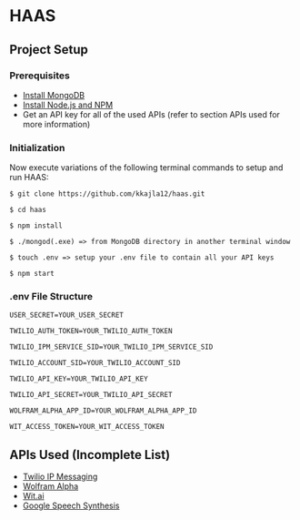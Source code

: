 # HAAS


## Project Setup
### Prerequisites
* [Install MongoDB](https://docs.mongodb.org/manual/installation/)
* [Install Node.js and NPM](https://nodejs.org/en/download/)
* Get an API key for all of the used APIs (refer to section APIs used for more information)

### Initialization
Now execute variations of the following terminal commands to setup and run HAAS:  
```
$ git clone https://github.com/kkajla12/haas.git
```  
```
$ cd haas
```  
```
$ npm install
```  
```
$ ./mongod(.exe) => from MongoDB directory in another terminal window
```  
```
$ touch .env => setup your .env file to contain all your API keys
```  
```
$ npm start
```  

### .env File Structure
```
USER_SECRET=YOUR_USER_SECRET
```  
```
TWILIO_AUTH_TOKEN=YOUR_TWILIO_AUTH_TOKEN
```  
```
TWILIO_IPM_SERVICE_SID=YOUR_TWILIO_IPM_SERVICE_SID
```  
```
TWILIO_ACCOUNT_SID=YOUR_TWILIO_ACCOUNT_SID
```  
```
TWILIO_API_KEY=YOUR_TWILIO_API_KEY
```  
```
TWILIO_API_SECRET=YOUR_TWILIO_API_SECRET
```  
```
WOLFRAM_ALPHA_APP_ID=YOUR_WOLFRAM_ALPHA_APP_ID
```  
```
WIT_ACCESS_TOKEN=YOUR_WIT_ACCESS_TOKEN
```  


## APIs Used (Incomplete List)
* [Twilio IP Messaging](https://www.twilio.com/ip-messaging)
* [Wolfram Alpha](http://products.wolframalpha.com/api/)
* [Wit.ai](wit.ai)
* [Google Speech Synthesis](https://dvcs.w3.org/hg/speech-api/raw-file/tip/speechapi.html#tts-section)
